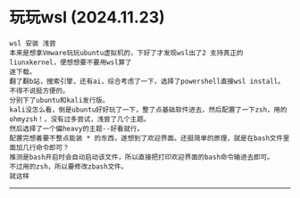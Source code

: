 # **玩玩wsl** (2024.11.23)

    wsl 安装 浅尝
    本来是想拿Vmware玩玩ubuntu虚拟机的，下好了才发现wsl出了2 支持真正的liunxkernel，便想想要不要用wsl算了
    遂下载。
    翻了翻b站，搜索引擎，还有ai，综合考虑了一下，选择了powershell直接wsl install。
    不得不说挺方便的。
    分别下了ubuntu和kali发行版。
    kali没怎么看，倒是ubuntu好好玩了一下，整了点基础软件进去，然后配置了一下zsh，用的ohmyzsh！，没有过多尝试，浅尝了几个主题。
    然后选择了一个偏heavy的主题--好看就行。
    配置完想着要不整点能装 * 的东西，遂想到了欢迎界面。还挺简单的原理，就是在bash文件里面加几行命令即可？
    推测是bash开启时会自动启动该文件，所以直接把打印欢迎界面的bash命令输进去即可。
    不过用的zsh，所以要修改zbash文件。
    就这样
---